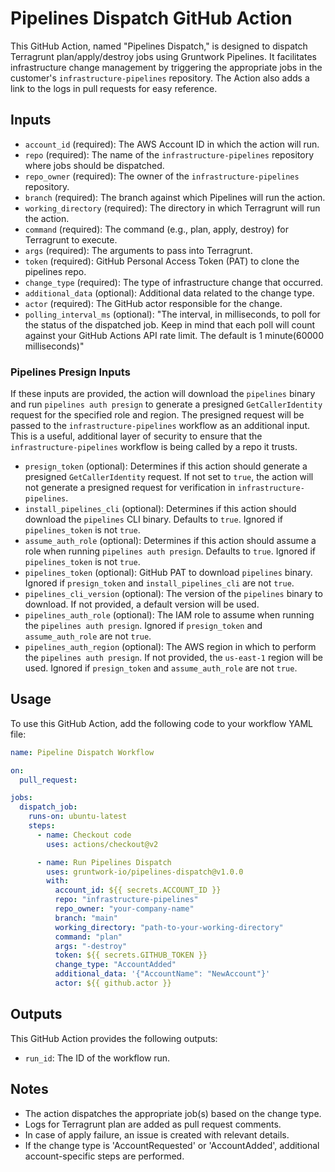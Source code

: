 # Pipelines Dispatch GitHub Action

This GitHub Action, named "Pipelines Dispatch," is designed to dispatch Terragrunt plan/apply/destroy jobs using Gruntwork Pipelines. It facilitates infrastructure change management by triggering the appropriate jobs in the customer's `infrastructure-pipelines` repository. The Action also adds a link to the logs in pull requests for easy reference.

## Inputs

- `account_id` (required): The AWS Account ID in which the action will run.
- `repo` (required): The name of the `infrastructure-pipelines` repository where jobs should be dispatched.
- `repo_owner` (required): The owner of the `infrastructure-pipelines` repository.
- `branch` (required): The branch against which Pipelines will run the action.
- `working_directory` (required): The directory in which Terragrunt will run the action.
- `command` (required): The command (e.g., plan, apply, destroy) for Terragrunt to execute.
- `args` (required): The arguments to pass into Terragrunt.
- `token` (required): GitHub Personal Access Token (PAT) to clone the pipelines repo.
- `change_type` (required): The type of infrastructure change that occurred.
- `additional_data` (optional): Additional data related to the change type.
- `actor` (required): The GitHub actor responsible for the change.
- `polling_interval_ms` (optional): "The interval, in milliseconds, to poll for the status of the dispatched job. Keep in mind that each poll will count against your GitHub Actions API rate limit. The default is 1 minute(60000 milliseconds)"

### Pipelines Presign Inputs

If these inputs are provided, the action will download the `pipelines` binary and run `pipelines auth presign` to generate a presigned `GetCallerIdentity` request for the specified role and region. The presigned request will be passed to the `infrastructure-pipelines` workflow as an additional input. This is a useful, additional layer of security to ensure that the `infrastructure-pipelines` workflow is being called by a repo it trusts.

- `presign_token` (optional): Determines if this action should generate a presigned `GetCallerIdentity` request. If not set to `true`, the action will not generate a presigned request for verification in `infrastructure-pipelines`.
- `install_pipelines_cli` (optional): Determines if this action should download the `pipelines` CLI binary. Defaults to `true`. Ignored if `pipelines_token` is not `true`.
- `assume_auth_role` (optional): Determines if this action should assume a role when running `pipelines auth presign`. Defaults to `true`. Ignored if `pipelines_token` is not `true`.
- `pipelines_token` (optional): GitHub PAT to download `pipelines` binary. Ignored if `presign_token` and `install_pipelines_cli` are not `true`.
- `pipelines_cli_version` (optional): The version of the `pipelines` binary to download. If not provided, a default version will be used.
- `pipelines_auth_role` (optional): The IAM role to assume when running the `pipelines auth presign`. Ignored if `presign_token` and `assume_auth_role` are not `true`.
- `pipelines_auth_region` (optional): The AWS region in which to perform the `pipelines auth presign`. If not provided, the `us-east-1` region will be used. Ignored if `presign_token` and `assume_auth_role` are not `true`.

## Usage

To use this GitHub Action, add the following code to your workflow YAML file:

```yaml
name: Pipeline Dispatch Workflow

on:
  pull_request:

jobs:
  dispatch_job:
    runs-on: ubuntu-latest
    steps:
      - name: Checkout code
        uses: actions/checkout@v2

      - name: Run Pipelines Dispatch
        uses: gruntwork-io/pipelines-dispatch@v1.0.0
        with:
          account_id: ${{ secrets.ACCOUNT_ID }}
          repo: "infrastructure-pipelines"
          repo_owner: "your-company-name"
          branch: "main"
          working_directory: "path-to-your-working-directory"
          command: "plan"
          args: "-destroy"
          token: ${{ secrets.GITHUB_TOKEN }}
          change_type: "AccountAdded"
          additional_data: '{"AccountName": "NewAccount"}'
          actor: ${{ github.actor }}
```

## Outputs

This GitHub Action provides the following outputs:

- `run_id`: The ID of the workflow run.

## Notes

- The action dispatches the appropriate job(s) based on the change type.
- Logs for Terragrunt plan are added as pull request comments.
- In case of apply failure, an issue is created with relevant details.
- If the change type is 'AccountRequested' or 'AccountAdded', additional account-specific steps are performed.
